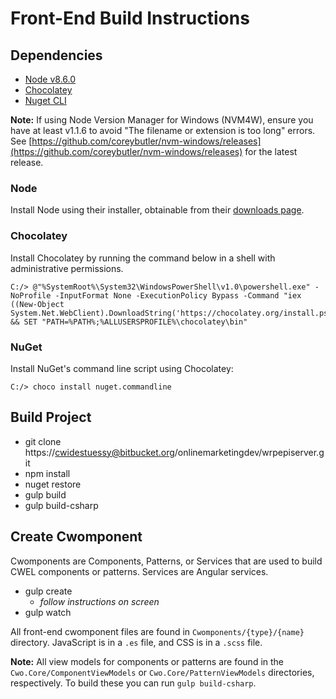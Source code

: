 # Front-End Build Instructions

## Dependencies

- [Node v8.6.0](https://nodejs.org/en/download/)
- [Chocolatey](https://chocolatey.org)
- [Nuget CLI](https://chocolatey.org/packages/NuGet.CommandLine)

**Note:** If using Node Version Manager for Windows (NVM4W), ensure you have at least v1.1.6 to avoid "The filename or extension is too long" errors. See [https://github.com/coreybutler/nvm-windows/releases](https://github.com/coreybutler/nvm-windows/releases) for the latest release.

### Node

Install Node using their installer, obtainable from their [downloads page](https://nodejs.org/en/download/).

### Chocolatey

Install Chocolatey by running the command below in a shell with administrative permissions.

```
C:/> @"%SystemRoot%\System32\WindowsPowerShell\v1.0\powershell.exe" -NoProfile -InputFormat None -ExecutionPolicy Bypass -Command "iex ((New-Object System.Net.WebClient).DownloadString('https://chocolatey.org/install.ps1'))" && SET "PATH=%PATH%;%ALLUSERSPROFILE%\chocolatey\bin"
```

### NuGet

Install NuGet's command line script using Chocolatey:

```
C:/> choco install nuget.commandline
```

## Build Project

- git clone https://cwidestuessy@bitbucket.org/onlinemarketingdev/wrpepiserver.git
- npm install
- nuget restore
- gulp build
- gulp build-csharp

## Create Cwomponent

Cwomponents are Components, Patterns, or Services that are used to build CWEL
components or patterns. Services are Angular services.

- gulp create
  - _follow instructions on screen_
- gulp watch

All front-end cwomponent files are found in `Cwomponents/{type}/{name}`
directory. JavaScript is in a `.es` file, and CSS is in a `.scss` file.

**Note:** All view models for components or patterns are found in the
`Cwo.Core/ComponentViewModels` or `Cwo.Core/PatternViewModels` directories,
respectively. To build these you can run `gulp build-csharp`.
